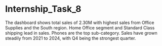 # Internship_Task_8
The dashboard shows total sales of 2.30M with highest sales from Office Supplies and the South region. Home Office segment and Standard Class shipping lead in sales. Phones are the top sub-category. Sales have grown steadily from 2021 to 2024, with Q4 being the strongest quarter.
